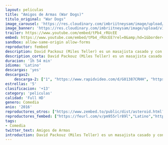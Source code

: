 ```yaml
---
layout: peliculas
title: "Amigos de Armas (War Dogs)"
titulo_original: "War Dogs"
image_carousel: 'https://res.cloudinary.com/imbriitneysam/image/upload/v1544226358/amigos-poster-min.jpg'
image_banner: 'https://res.cloudinary.com/imbriitneysam/image/upload/v1544226358/amigos-banner-min.jpg'
trailer: https://www.youtube.com/embed/tPb4_rRUcEE
embed: https://www.youtube.com/embed/tPb4_rRUcEE?rel=0&amp;hd=1&border=0&wmode=opaque&enablejsapi=1&modestbranding=1&controls=1&showinfo=1
sandbox: allow-same-origin allow-forms
reproductor: fembed
description: David Packouz (Miles Teller) es un masajista casado y con un bebe en camino, que a duras penas se gana la vida. Un día se reencuentra con Efraim Diveroli (Jonah Hill), una vieja amistad de la infancia, que le muestra que ha sido de su vida últimamente en el negocio del tráfico de armas durante la guerra en Irak. Efraim al sentirse contento con el regreso de su amigo, lo incluyen en el negocio que levantará su economía a pesar de los riesgos de mentirle a su esposa, hacer procedimientos ilegales y viajar a la misma guerra para conseguir sus objetivos.
description_corta: David Packouz (Miles Teller) es un masajista casado y con un bebe en camino, que a duras penas se gana la vida. Un día se reencuentra con Efraim Diveroli (Jonah Hill), una vieja amistad de la infancia, que le muestra que ha sido de su...
duracion: '1h 54 min'
idioma: 'Latino'
descargas: 'yes'
descargas2:
    descarga-2: ["1", "https://www.rapidvideo.com/d/G01387CRHH", "https://www.google.com/s2/favicons?domain=www.rapidvideo.com","RapidVideo","https://res.cloudinary.com/imbriitneysam/image/upload/v1541473684/mexico.png", "Latino", "Full HD"]
estrellas: '5'
clasificacion: '+13'
category: 'peliculas'
calidad: 'Full HD'
genero: Comedia
anio: '2016'
reproductores_otros: ["https://www.zembed.to/public/dist/asteroid.html?id=d8a5cd1edf4923ef134e9b6aac7c8f27&title=War%20Dogs","Latino","https://mstream.press/x490pr8wxh9o","Latino"]
reproductores_fembed: ["https://feurl.com/v/pm955rlr89l","Latino","https://feurl.com/v/48d31hzlk2rxljr","Latino"]
tags:
- Comedia
twitter_text: Amigos de Armas
introduction: David Packouz (Miles Teller) es un masajista casado y con un bebe en camino, que a duras penas se gana la vida. Un día se reencuentra con Efraim Diveroli (Jonah Hill), una vieja amistad de la infancia, que le muestra que ha sido de su..
---
```



 







